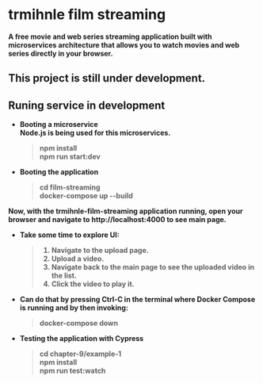 # <strong> trmihnle film streaming

A free movie and web series streaming application built with microservices architecture that allows you to watch movies and web series directly in your browser.

## <strong> This project is still under development.


## <strong> Runing service in development
- Booting a microservice <br>
    Node.js is being used for this microservices. <br> 
    > npm install <br>
    > npm run start:dev
- Booting the application <br>
    > cd film-streaming <br>
    > docker-compose up --build <br>
    
Now, with the trmihnle-film-streaming application running, open your browser and navigate to
http://localhost:4000 to see main page.

- Take some time to explore UI: <br>
    > 1. Navigate to the upload page.<br>
    > 2. Upload a video. <br>
    > 3. Navigate back to the main page to see the uploaded video in the list. <br>
    > 4. Click the video to play it. <br>

- Can do that by pressing Ctrl-C in the terminal where Docker Compose is running and by then invoking:  <br>
    > docker-compose down <br>

- Testing the application with Cypress
    > cd chapter-9/example-1 <br>
    > npm install <br>
    > npm run test:watch <br>

